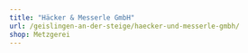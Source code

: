 ```yaml
---
title: "Häcker & Messerle GmbH"
url: /geislingen-an-der-steige/haecker-und-messerle-gmbh/
shop: Metzgerei
---
```

